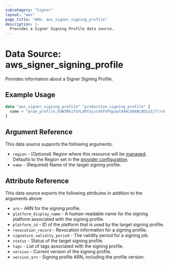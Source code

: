 ```yaml
---
subcategory: "Signer"
layout: "aws"
page_title: "AWS: aws_signer_signing_profile"
description: |-
  Provides a Signer Signing Profile data source.
---
```


# Data Source: aws_signer_signing_profile

Provides information about a Signer Signing Profile.

## Example Usage

```terraform
data "aws_signer_signing_profile" "production_signing_profile" {
  name = "prod_profile_DdW3Mk1foYL88fajut4mTVFGpuwfd4ACO6ANL0D1uIj7lrn8adK"
}
```

## Argument Reference

This data source supports the following arguments:

* `region` - (Optional) Region where this resource will be [managed](https://docs.aws.amazon.com/general/latest/gr/rande.html#regional-endpoints). Defaults to the Region set in the [provider configuration](https://registry.terraform.io/providers/hashicorp/aws/latest/docs#aws-configuration-reference).
* `name` - (Required) Name of the target signing profile.

## Attribute Reference

This data source exports the following attributes in addition to the arguments above:

* `arn` - ARN for the signing profile.
* `platform_display_name` - A human-readable name for the signing platform associated with the signing profile.
* `platform_id` - ID of the platform that is used by the target signing profile.
* `revocation_record` - Revocation information for a signing profile.
* `signature_validity_period` - The validity period for a signing job.
* `status` - Status of the target signing profile.
* `tags` - List of tags associated with the signing profile.
* `version` - Current version of the signing profile.
* `version_arn` - Signing profile ARN, including the profile version.

